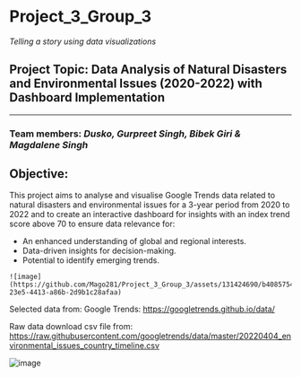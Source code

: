 # Project_3_Group_3

 *Telling a story using data visualizations*


## Project Topic:    Data Analysis of Natural Disasters and Environmental Issues (2020-2022) with Dashboard Implementation
--------------------------------------------------------------------------------------------------------------------------

### Team members:    *Dusko, Gurpreet Singh, Bibek Giri & Magdalene Singh*


## Objective:

This project aims to analyse and visualise Google Trends data related to natural disasters and environmental issues for a 3-year period from 2020 to 2022 and to create an interactive dashboard for insights with an index trend score above 70 to ensure data relevance for:
  -  An enhanced understanding of global and regional interests.
  -  Data-driven insights for decision-making.
  -  Potential to identify emerging trends.

    ![image](https://github.com/Mago281/Project_3_Group_3/assets/131424690/b4085754-23e5-4413-a86b-2d9b1c28afaa)


Selected data from:	
Google Trends: https://googletrends.github.io/data/

Raw data download csv file from: 
https://raw.githubusercontent.com/googletrends/data/master/20220404_environmental_issues_country_timeline.csv

![image](https://github.com/Mago281/Project_3_Group_3/assets/131424690/16d10f81-7ab6-4426-aa99-d3efaf5921e4)






 
